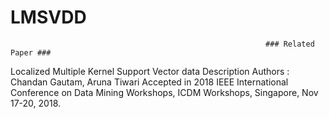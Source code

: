 # LMSVDD
                                                             ### Related Paper ###

Localized Multiple Kernel Support Vector data Description 
Authors : Chandan Gautam, Aruna Tiwari
Accepted in 2018 IEEE International Conference on Data Mining Workshops, ICDM Workshops, Singapore, Nov 17-20, 2018.
